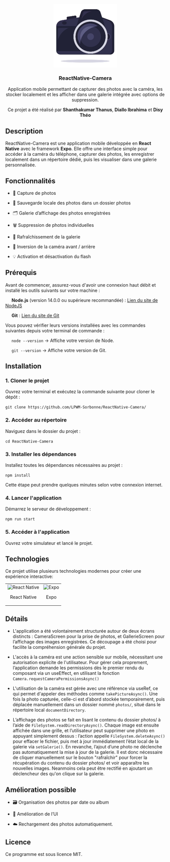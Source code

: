 <div align="center">
  <img align="center" width="200" src="https://github.com/LPWM-Sorbonne/ReactNative-Camera/blob/main/assets/icon.png" alt="ReactNative-Camera"/>
</div>

<h3 align="center">ReactNative-Camera</h3>
<p align="center">Application mobile permettant de capturer des photos avec la caméra, les stocker localement et les afficher dans une galerie intégrée avec options de suppression.</p>

<p align ="center">Ce projet a été réalisé par <b>Shanthakumar Thanus</b>, <b>Diallo Ibrahima</b> et <b>Disy Théo</b> </p>

## Description

ReactNative-Camera est une application mobile développée en **React Native** avec le framework **Expo**. Elle offre une interface simple pour accéder à la caméra du téléphone, capturer des photos, les enregistrer localement dans un répertoire dédié, puis les visualiser dans une galerie personnalisée.

## Fonctionnalités
- 📸 Capture de photos
  
- 💾 Sauvegarde locale des photos dans un dossier photos

- 🗂 Galerie d’affichage des photos enregistrées

- 🗑 Suppression de photos individuelles

- 🔄 Rafraîchissement de la galerie

- 🔁 Inversion de la caméra avant / arrière

- 💡 Activation et désactivation du flash

## Prérequis
Avant de commencer, assurez-vous d'avoir une connexion haut débit et installé les outils suivants sur votre machine :

&nbsp;&nbsp;&nbsp;&nbsp;&nbsp;**Node.js** (version 14.0.0 ou supérieure recommandée) : [Lien du site de NodeJS](https://nodejs.org/en)

&nbsp;&nbsp;&nbsp;&nbsp;&nbsp;**Git** : [Lien du site de Git](https://git-scm.com/downloads)

Vous pouvez vérifier leurs versions installées avec les commandes suivantes depuis votre terminal de commande :

&nbsp;&nbsp;&nbsp;&nbsp;&nbsp;`node --version` -> Affiche votre version de Node.

&nbsp;&nbsp;&nbsp;&nbsp;&nbsp;`git --version` -> Affiche votre version de Git.


## Installation

### 1. Cloner le projet
   
Ouvrez votre terminal et exécutez la commande suivante pour cloner le dépôt :

```git clone https://github.com/LPWM-Sorbonne/ReactNative-Camera/```

### 2. Accéder au répertoire
Naviguez dans le dossier du projet :

```cd ReactNative-Camera```

### 3. Installer les dépendances
Installez toutes les dépendances nécessaires au projet :

```npm install```

Cette étape peut prendre quelques minutes selon votre connexion internet.

### 4. Lancer l'application

Démarrez le serveur de développement :

```npm run start```

### 5. Accéder à l'application

Ouvrez votre simulateur et lancé le projet.

## Technologies
Ce projet utilise plusieurs technologies modernes pour créer une expérience interactive:

<table align="center"> <tbody> <tr> <td align="center"> <img width="75" src="https://reactnative.dev/img/header_logo.svg" alt="React Native" /> <p>React Native</p> </td> <td align="center"> <img width="75" src="https://www.svgrepo.com/show/353722/expo.svg" alt="Expo" /> <p>Expo</p> </td> </tr> </tbody> </table>

## Détails

- L'application a été volontairement structurée autour de deux écrans distincts : CameraScreen pour la prise de photos, et GallerieScreen pour l’affichage des images enregistrées. Ce découpage a été choisi pour facilite la compréhension générale du projet.
  
- L'accès à la caméra est une action sensible sur mobile, nécessitant une autorisation explicite de l'utilisateur. Pour gérer cela proprement, l’application demande les permissions dès le premier rendu du composant via un useEffect, en utilisant la fonction `Camera.requestCameraPermissionsAsync()`

- L'utilisation de la caméra est gérée avec une référence via useRef, ce qui permet d'appeler des méthodes comme `takePictureAsync()`. Une fois la photo capturée, celle-ci est d’abord stockée temporairement, puis déplacée manuellement dans un dossier nommé `photos/`, situé dans le répertoire local `documentDirectory`.

- L’affichage des photos se fait en lisant le contenu du dossier photos/ à l’aide de `FileSystem.readDirectoryAsync()`. Chaque image est ensuite affichée dans une grille, et l’utilisateur peut supprimer une photo en appuyant simplement dessus : l’action appelle `FileSystem.deleteAsync()` pour effacer le fichier, puis met à jour immédiatement l’état local de la galerie via `setGalerie()`. En revanche, l’ajout d’une photo ne déclenche pas automatiquement la mise à jour de la galerie. Il est donc nécessaire de cliquer manuellement sur le bouton "rafraîchir" pour forcer la récupération du contenu du dossier photos/ et voir apparaître les nouvelles images. Neanmoins cela peut être rectifié en ajoutant un déclencheur des qu'on clique sur la galerie.



## Amélioration possible

- 🗃 Organisation des photos par date ou album

- 🎨 Amélioration de l’UI

- ☁️ Rechargement des photos automatiquement.

## Licence
Ce programme est sous licence MIT.
